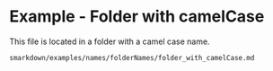 # Example - Folder with camelCase

This file is located in a folder with a camel case name.

```
smarkdown/examples/names/folderNames/folder_with_camelCase.md
```